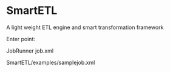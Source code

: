 # SmartETL
A light weight ETL engine and smart transformation framework

Enter point:

JobRunner job.xml

SmartETL/examples/samplejob.xml 